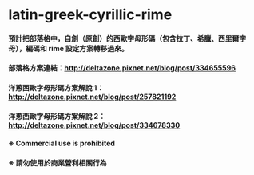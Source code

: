 # latin-greek-cyrillic-rime
#### 預計把部落格中，自創（原創）的西歐字母形碼（包含拉丁、希臘、西里爾字母），編碼和 rime 設定方案轉移過來。
#### 部落格方案連結：http://deltazone.pixnet.net/blog/post/334655596
#### 洋蔥西歐字母形碼方案解說 1：http://deltazone.pixnet.net/blog/post/257821192
#### 洋蔥西歐字母形碼方案解說 2：http://deltazone.pixnet.net/blog/post/334678330
####  
#### ※ Commercial use is prohibited
#### ※ 請勿使用於商業營利相關行為
